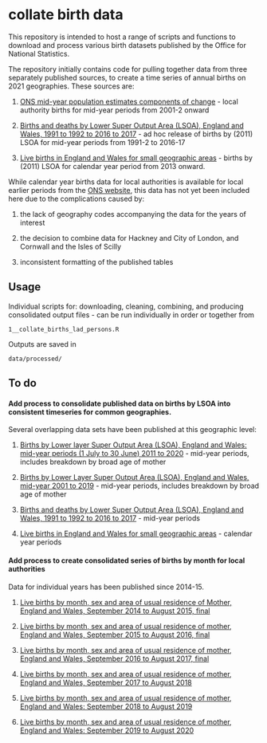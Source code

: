 
<!-- README.md is generated from README.Rmd. Please edit that file -->

# collate birth data

<!-- badges: start -->
<!-- badges: end -->

This repository is intended to host a range of scripts and functions to
download and process various birth datasets published by the Office for
National Statistics.

The repository initially contains code for pulling together data from
three separately published sources, to create a time series of annual
births on 2021 geographies. These sources are:

1.  [ONS mid-year population estimates components of
    change](https://www.ons.gov.uk/peoplepopulationandcommunity/populationandmigration/populationestimates/datasets/populationestimatesforukenglandandwalesscotlandandnorthernireland) -
    local authority births for mid-year periods from 2001-2 onward

2.  [Births and deaths by Lower Super Output Area (LSOA), England and
    Wales, 1991 to 1992 to 2016 to
    2017](https://www.ons.gov.uk/peoplepopulationandcommunity/birthsdeathsandmarriages/deaths/adhocs/009628birthsanddeathsbylowersuperoutputarealsoaenglandandwales1991to1992to2016to2017) -
    ad hoc release of births by (2011) LSOA for mid-year periods from
    1991-2 to 2016-17

3.  [Live births in England and Wales for small geographic
    areas](https://www.nomisweb.co.uk/query/construct/summary.asp?mode=construct&version=0&dataset=206) -
    births by (2011) LSOA for calendar year period from 2013 onward.

While calendar year births data for local authorities is available for
local earlier periods from the [ONS
website](https://www.ons.gov.uk/peoplepopulationandcommunity/birthsdeathsandmarriages/livebirths/datasets/birthsummarytables),
this data has not yet been included here due to the complications caused
by:

1.  the lack of geography codes accompanying the data for the years of
    interest

2.  the decision to combine data for Hackney and City of London, and
    Cornwall and the Isles of Scilly

3.  inconsistent formatting of the published tables

## Usage

Individual scripts for: downloading, cleaning, combining, and producing
consolidated output files - can be run individually in order or together
from

    1__collate_births_lad_persons.R

Outputs are saved in

    data/processed/

## To do

#### Add process to consolidate published data on births by LSOA into consistent timeseries for common geographies.

Several overlapping data sets have been published at this geographic
level:

1.  [Births by Lower layer Super Output Area (LSOA), England and Wales:
    mid-year periods (1 July to 30 June) 2011 to
    2020](https://www.ons.gov.uk/peoplepopulationandcommunity/birthsdeathsandmarriages/livebirths/adhocs/14318birthsbylowerlayersuperoutputarealsoaenglandandwalesmidyearperiods1julyto30june2011to2020) -
    mid-year periods, includes breakdown by broad age of mother

2.  [Births by Lower Layer Super Output Area (LSOA), England and Wales,
    mid-year 2001 to
    2019](https://www.ons.gov.uk/peoplepopulationandcommunity/birthsdeathsandmarriages/livebirths/adhocs/12627birthsbylowerlayersuperoutputarealsoaenglandandwalesmidyear2001to2019) -
    mid-year periods, includes breakdown by broad age of mother

3.  [Births and deaths by Lower Super Output Area (LSOA), England and
    Wales, 1991 to 1992 to 2016 to
    2017](https://www.ons.gov.uk/peoplepopulationandcommunity/birthsdeathsandmarriages/deaths/adhocs/009628birthsanddeathsbylowersuperoutputarealsoaenglandandwales1991to1992to2016to2017) -
    mid-year periods

4.  [Live births in England and Wales for small geographic
    areas](https://www.nomisweb.co.uk/query/construct/summary.asp?mode=construct&version=0&dataset=206) -
    calendar year periods

#### Add process to create consolidated series of births by month for local authorities

Data for individual years has been published since 2014-15.

1.  [Live births by month, sex and area of usual residence of Mother,
    England and Wales, September 2014 to August 2015,
    final](https://www.ons.gov.uk/peoplepopulationandcommunity/birthsdeathsandmarriages/livebirths/adhocs/006871livebirthsbymonthsexandareaofusualresidenceofmotherenglandandwalesseptember2014toaugust2015)

2.  [Live births by month, sex and area of usual residence of mother,
    England and Wales, September 2015 to August 2016,
    final](https://www.ons.gov.uk/peoplepopulationandcommunity/birthsdeathsandmarriages/livebirths/adhocs/008449livebirthsbymonthsexandareaofusualresidenceofmotherenglandandwalesseptember2015toaugust2016)

3.  [Live births by month, sex and area of usual residence of mother,
    England and Wales, September 2016 to August 2017,
    final](https://www.ons.gov.uk/peoplepopulationandcommunity/birthsdeathsandmarriages/livebirths/adhocs/009923livebirthsbymonthsexandareaofusualresidenceofmotherenglandandwalesseptember2016toaugust2017final)

4.  [Live births by month, sex and area of usual residence of mother,
    England and Wales, September 2017 to August
    2018](https://www.ons.gov.uk/peoplepopulationandcommunity/birthsdeathsandmarriages/livebirths/adhocs/11467livebirthsbymonthsexandareaofusualresidenceofmotherenglandandwalesseptember2017toaugust2018)

5.  [Live births by month, sex and area of usual residence of mother,
    England and Wales: September 2018 to August
    2019](https://www.ons.gov.uk/peoplepopulationandcommunity/birthsdeathsandmarriages/livebirths/adhocs/13050livebirthsbymonthsexandareaofusualresidenceofmotherenglandandwalesseptember2018toaugust2019)

6.  [Live births by month, sex and area of usual residence of mother,
    England and Wales: September 2019 to August
    2020](https://www.ons.gov.uk/peoplepopulationandcommunity/birthsdeathsandmarriages/livebirths/adhocs/14756livebirthsbymonthsexandareaofusualresidenceofmotherenglandandwalesseptember2019toaugust2020)
